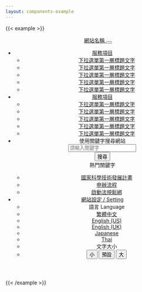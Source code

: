 ```yaml
---
layout: components-example
---
```


{{< example >}}
<header class="navbar navbar-expand-xxl">
  <nav aria-label="Main navigation">
    <div class="container navbar-brand-container">
      <a class="navbar-brand" href="/" aria-label="PDIS">
      網站名稱
      </a>
      <button class="navbar-toggler" type="button" data-bs-toggle="collapse" data-bs-target="#Navbar" aria-controls="Navbar" aria-expanded="true" aria-label="Toggle navigation">
        <span class="navbar-toggler-icon"></span>
      </button>
    </div>
    <div class="navbar-collapse collapse" id="Navbar">
      <div class="container">
        <ul class="navbar-nav">
          <li class="nav-item dropdown order-2 order-md-1">
            <a class="nav-link dropdown-toggle" href="#" id="DropdownMenu1" role="button" data-bs-toggle="dropdown" aria-expanded="false">
              服務項目
            </a>
            <ul class="dropdown-menu" aria-labelledby="DropdownMenu1">
              <li><a class="dropdown-item" href="#">下拉選單第一層標題文字</a></li>
              <li><a class="dropdown-item" href="#">下拉選單第一層標題文字</a></li>
              <li><a class="dropdown-item" href="#">下拉選單第一層標題文字</a></li>
              <li><a class="dropdown-item" href="#">下拉選單第一層標題文字</a></li>
              <li><a class="dropdown-item" href="#">下拉選單第一層標題文字</a></li>
            </ul>
          </li>
          <li class="nav-item dropdown order-3 order-md-2">
            <a class="nav-link dropdown-toggle" href="#" id="DropdownMenu2" role="button" data-bs-toggle="dropdown" aria-expanded="false">
              服務項目
            </a>
            <ul class="dropdown-menu" aria-labelledby="DropdownMenu2">
              <li><a class="dropdown-item" href="#">下拉選單第一層標題文字</a></li>
              <li><a class="dropdown-item" href="#">下拉選單第一層標題文字</a></li>
              <li><a class="dropdown-item" href="#">下拉選單第一層標題文字</a></li>
              <li><a class="dropdown-item" href="#">下拉選單第一層標題文字</a></li>
              <li><a class="dropdown-item" href="#">下拉選單第一層標題文字</a></li>
            </ul>
          </li>
          <li class="nav-item dropdown order-1 order-md-3">
            <a class="nav-link dropdown-toggle dropdown-toggle-icon" href="#" id="DropdownSearch" role="button" data-bs-toggle="dropdown" aria-expanded="false">
              <i class="bi bi-search"></i>
            </a>
            <div class="dropdown-menu search-menu" aria-labelledby="DropdownSearch">
              <div class="dropdown-menu-title d-none d-md-block">使用關鍵字搜尋網站</div>
              <div class="input-group">
                <input type="text" class="form-control" id="Input1" placeholder="請輸入關鍵字">
                <div class="input-group-append">
                  <button class="btn btn-brand" type="button">搜尋</button>
                </div>
              </div>
              <div class="dropdown-divider d-none d-md-block"></div>
              <div class="dropdown-menu-title d-inline d-md-block">熱門關鍵字</div>
              <ul class="nav">
                <li class="nav-item"><a href="#">國家科學技術發展計畫</a></li>
                <li class="nav-item"><a href="#">申辦流程</a></li>
                <li class="nav-item"><a href="#">啟動法規鬆綁</a></li>
              </ul>
            </div>
          </li>
          <li class="nav-item dropdown ms-md-auto order-4 order-md-4">
            <a class="nav-link dropdown-toggle dropdown-toggle-iconless bg-brand-flat" href="#" id="DropdownSetting" role="button" data-bs-toggle="dropdown" aria-expanded="false">
              <i class="bi bi-gear"></i>網站設定 / Setting
            </a>
            <ul class="dropdown-menu" aria-labelledby="DropdownSetting">
              <li><a class="dropdown-item">語言 Language<a></li>
              <li><a class="dropdown-item" href="#">繁體中文</a></li>
              <li><a class="dropdown-item" href="#">English (US)</a></li>
              <li><a class="dropdown-item" href="#">English (UK)</a></li>
              <li><a class="dropdown-item" href="#">Japanese</a></li>
              <li><a class="dropdown-item" href="#">Thai</a></li>
              <li><a class="dropdown-item">文字大小<a></li>
              <li class="text-center">
                <div class="btn-group" role="group" aria-label="Font size">
                  <button type="button" class="btn btn-brand">小</button>
                  <button type="button" class="btn btn-brand">預設</button>
                  <button type="button" class="btn btn-brand">大</button>
                </div>
              </li>
            </ul>
          </li>
        </ul>
      </div>
    </div>
  </nav>
</header>
{{< /example >}}